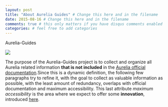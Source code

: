 ```yaml
---
layout: post
title: "About Aurelia Guides" # Change this here and in the filename
date: 2015-08-16 # Change this here and in the filename
comments: true # this only matters if you have disqus comments enabled in your _config.yml file
categories: # feel free to add categories
---
```

Aurelia-Guides

![](http://i.imgur.com/n7c6c0X.png)

The purpose of the Aurelia-Guides project is to collect and organize all Aurelia related information **that is not included** in the [Aurelia official documentation](http://aurelia.io/docs.html).Since this is a dynamic definition, the following few paragraphs try to refine it, with the goal to collect as valuable information as possible, with the least amount of redundancy, overlaps with official documentation and maximum accessibility. This last attribute _maximum accessibility_ is the area where we expect to offer some **innovation**, introduced [here](https://github.com/aurelia-guides/aurelia-guides.github.io/wiki/Data-Collection-and-Organization-Process#code--data-snippets).
